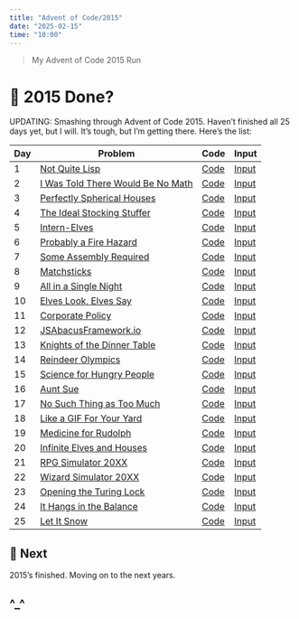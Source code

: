 ```yaml
---
title: "Advent of Code/2015"
date: "2025-02-15"
time: "10:00"
---
```


> My Advent of Code 2015 Run

# 🎄 2015 Done?

UPDATING: Smashing through Advent of Code 2015. Haven’t finished all 25 days yet, but I will. It’s tough, but I’m getting there. Here’s the list:

| Day | Problem | Code | Input |
| --- | ------- | ---- | ----- |
| 1 | [Not Quite Lisp](https://adventofcode.com/2015/day/1) | [Code](https://github.com/OmPreetham/advent-of-code/blob/main/2015/day01/index.js) | [Input](https://github.com/OmPreetham/advent-of-code/blob/main/2015/day01/input.in) |
| 2 | [I Was Told There Would Be No Math](https://adventofcode.com/2015/day/2) | [Code](https://github.com/OmPreetham/advent-of-code/blob/main/2015/day02/index.js) | [Input](https://github.com/OmPreetham/advent-of-code/blob/main/2015/day02/input.in) |
| 3 | [Perfectly Spherical Houses](https://adventofcode.com/2015/day/3) | [Code](https://github.com/OmPreetham/advent-of-code/blob/main/2015/day03/index.js) | [Input](https://github.com/OmPreetham/advent-of-code/blob/main/2015/day03/input.in) |
| 4 | [The Ideal Stocking Stuffer](https://adventofcode.com/2015/day/4) | [Code](https://github.com/OmPreetham/advent-of-code/blob/main/2015/day04/index.js) | [Input](https://github.com/OmPreetham/advent-of-code/blob/main/2015/day04/input.in) |
| 5 | [Intern-Elves](https://adventofcode.com/2015/day/5) | [Code](https://github.com/OmPreetham/advent-of-code/blob/main/2015/day05/index.js) | [Input](https://github.com/OmPreetham/advent-of-code/blob/main/2015/day05/input.in) |
| 6 | [Probably a Fire Hazard](https://adventofcode.com/2015/day/6) | [Code](https://github.com/OmPreetham/advent-of-code/blob/main/2015/day06/index.js) | [Input](https://github.com/OmPreetham/advent-of-code/blob/main/2015/day06/input.in) |
| 7 | [Some Assembly Required](https://adventofcode.com/2015/day/7) | [Code](https://github.com/OmPreetham/advent-of-code/blob/main/2015/day07/index.js) | [Input](https://github.com/OmPreetham/advent-of-code/blob/main/2015/day07/input.in) |
| 8 | [Matchsticks](https://adventofcode.com/2015/day/8) | [Code](https://github.com/OmPreetham/advent-of-code/blob/main/2015/day08/index.js) | [Input](https://github.com/OmPreetham/advent-of-code/blob/main/2015/day08/input.in) |
| 9 | [All in a Single Night](https://adventofcode.com/2015/day/9) | [Code](https://github.com/OmPreetham/advent-of-code/blob/main/2015/day09/index.js) | [Input](https://github.com/OmPreetham/advent-of-code/blob/main/2015/day09/input.in) |
| 10 | [Elves Look, Elves Say](https://adventofcode.com/2015/day/10) | [Code](https://github.com/OmPreetham/advent-of-code/blob/main/2015/day10/index.js) | [Input](https://github.com/OmPreetham/advent-of-code/blob/main/2015/day10/input.in) |
| 11 | [Corporate Policy](https://adventofcode.com/2015/day/11) | [Code](https://github.com/OmPreetham/advent-of-code/blob/main/2015/day11/index.js) | [Input](https://github.com/OmPreetham/advent-of-code/blob/main/2015/day11/input.in) |
| 12 | [JSAbacusFramework.io](https://adventofcode.com/2015/day/12) | [Code](https://github.com/OmPreetham/advent-of-code/blob/main/2015/day12/index.js) | [Input](https://github.com/OmPreetham/advent-of-code/blob/main/2015/day12/input.in) |
| 13 | [Knights of the Dinner Table](https://adventofcode.com/2015/day/13) | [Code](https://github.com/OmPreetham/advent-of-code/blob/main/2015/day13/index.js) | [Input](https://github.com/OmPreetham/advent-of-code/blob/main/2015/day13/input.in) |
| 14 | [Reindeer Olympics](https://adventofcode.com/2015/day/14) | [Code](https://github.com/OmPreetham/advent-of-code/blob/main/2015/day14/index.js) | [Input](https://github.com/OmPreetham/advent-of-code/blob/main/2015/day14/input.in) |
| 15 | [Science for Hungry People](https://adventofcode.com/2015/day/15) | [Code](https://github.com/OmPreetham/advent-of-code/blob/main/2015/day15/index.js) | [Input](https://github.com/OmPreetham/advent-of-code/blob/main/2015/day15/input.in) |
| 16 | [Aunt Sue](https://adventofcode.com/2015/day/16) | [Code](https://github.com/OmPreetham/advent-of-code/blob/main/2015/day16/index.js) | [Input](https://github.com/OmPreetham/advent-of-code/blob/main/2015/day16/input.in) |
| 17 | [No Such Thing as Too Much](https://adventofcode.com/2015/day/17) | [Code](https://github.com/OmPreetham/advent-of-code/blob/main/2015/day17/index.js) | [Input](https://github.com/OmPreetham/advent-of-code/blob/main/2015/day17/input.in) |
| 18 | [Like a GIF For Your Yard](https://adventofcode.com/2015/day/18) | [Code](https://github.com/OmPreetham/advent-of-code/blob/main/2015/day18/index.js) | [Input](https://github.com/OmPreetham/advent-of-code/blob/main/2015/day18/input.in) |
| 19 | [Medicine for Rudolph](https://adventofcode.com/2015/day/19) | [Code](https://github.com/OmPreetham/advent-of-code/blob/main/2015/day19/index.js) | [Input](https://github.com/OmPreetham/advent-of-code/blob/main/2015/day19/input.in) |
| 20 | [Infinite Elves and Houses](https://adventofcode.com/2015/day/20) | [Code](https://github.com/OmPreetham/advent-of-code/blob/main/2015/day20/index.js) | [Input](https://github.com/OmPreetham/advent-of-code/blob/main/2015/day20/input.in) |
| 21 | [RPG Simulator 20XX](https://adventofcode.com/2015/day/21) | [Code](https://github.com/OmPreetham/advent-of-code/blob/main/2015/day21/index.js) | [Input](https://github.com/OmPreetham/advent-of-code/blob/main/2015/day21/input.in) |
| 22 | [Wizard Simulator 20XX](https://adventofcode.com/2015/day/22) | [Code](https://github.com/OmPreetham/advent-of-code/blob/main/2015/day22/index.js) | [Input](https://github.com/OmPreetham/advent-of-code/blob/main/2015/day22/input.in) |
| 23 | [Opening the Turing Lock](https://adventofcode.com/2015/day/23) | [Code](https://github.com/OmPreetham/advent-of-code/blob/main/2015/day23/index.js) | [Input](https://github.com/OmPreetham/advent-of-code/blob/main/2015/day23/input.in) |
| 24 | [It Hangs in the Balance](https://adventofcode.com/2015/day/24) | [Code](https://github.com/OmPreetham/advent-of-code/blob/main/2015/day24/index.js) | [Input](https://github.com/OmPreetham/advent-of-code/blob/main/2015/day24/input.in) |
| 25 | [Let It Snow](https://adventofcode.com/2015/day/25) | [Code](https://github.com/OmPreetham/advent-of-code/blob/main/2015/day25/index.js) | [Input](https://github.com/OmPreetham/advent-of-code/blob/main/2015/day25/input.in) |

## 🎯 Next

2015’s finished. Moving on to the next years.

^_^
---

